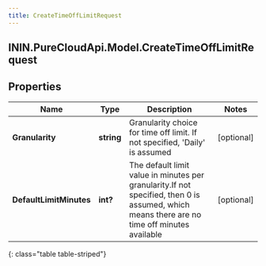 ```yaml
---
title: CreateTimeOffLimitRequest
---
```

## ININ.PureCloudApi.Model.CreateTimeOffLimitRequest

## Properties

|Name | Type | Description | Notes|
|------------ | ------------- | ------------- | -------------|
| **Granularity** | **string** | Granularity choice for time off limit. If not specified, &#39;Daily&#39; is assumed | [optional] |
| **DefaultLimitMinutes** | **int?** | The default limit value in minutes per granularity.If not specified, then 0 is assumed, which means there are no time off minutes available | [optional] |
{: class="table table-striped"}



